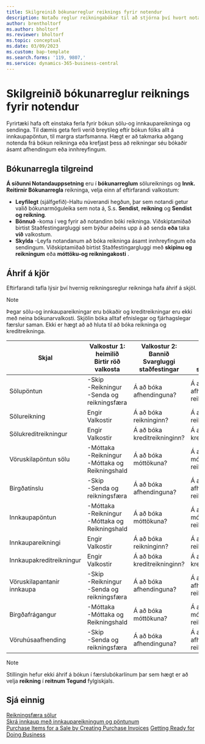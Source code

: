 ```yaml
---
title: Skilgreinið bókunarreglur reiknings fyrir notendur
description: Notaðu reglur reikningabókar til að stjórna því hvort notandi geti bókað sölu-og innkaupareikninga.
author: brentholtorf
ms.author: bholtorf
ms.reviewer: bholtorf
ms.topic: conceptual
ms.date: 03/09/2023
ms.custom: bap-template
ms.search.forms: '119, 9807,'
ms.service: dynamics-365-business-central
---
```


# Skilgreinið bókunarreglur reiknings fyrir notendur

Fyrirtæki hafa oft einstaka ferla fyrir bókun sölu-og innkaupareikninga og sendinga. Til dæmis geta ferli verið breytileg eftir bókun fólks allt á innkaupapöntun, til margra starfsmanna. Hægt er að takmarka aðgang notenda frá bókun reikninga eða krefjast þess að reikningar séu bókaðir ásamt afhendingum eða innhreyfingum.

## Bókunarregla tilgreind

 **Á síðunni Notandauppsetning**  eru í  **bókunarreglum**  sölureiknings og  **Innk. Reitirnir Bókunarregla**  reikninga, velja einn af eftirfarandi valkostum:

* **Leyfilegt**  (sjálfgefið)-Haltu núverandi hegðun, þar sem notandi getur valið bókunarmöguleika sem nota á, S.s. **Sendist**,  **reikning** og  **Sendist og reikning**. 
* **Bönnuð**  -koma í veg fyrir að notandinn bóki reikninga. Viðskiptamiðað birtist Staðfestingargluggi sem býður aðeins upp á að senda  **eða**  taka  **við**  valkostum.
* **Skylda**  -Leyfa notandanum að bóka reikninga ásamt innhreyfingum eða sendingum. Viðskiptamiðað birtist Staðfestingargluggi með  **skipinu og reikningum**  eða  **móttöku-og reikningakosti** .

## Áhrif á kjör

Eftirfarandi tafla lýsir því hvernig reikningsreglur reikninga hafa áhrif á skjöl.

> [!NOTE]
> Þegar sölu-og innkaupareikningar eru bókaðir og kreditreikningar eru ekki með neina bókunarvalkosti. Skjölin bóka alltaf efnislegar og fjárhagslegar færslur saman. Ekki er hægt að að hluta til að bóka reikninga og kreditreikninga.

|Skjal | Valkostur 1: heimilið <br>Birtir röð valkosta| Valkostur 2: Bannið <br>Svargluggi staðfestingar | Valkostur 3: skyldur <br>Svargluggi staðfestingar|
|--|--|--|--|
|Sölupöntun |-Skip <br>-Reikningur <br>-Senda og reikningsfæra |Á að bóka afhendinguna? |Á að bóka afhendinguna og reikninginn?|
|Sölureikning|Engir Valkostir|Á að bóka reikninginn?|Á að bóka reikninginn?|
|Sölukreditreikningur|Engir Valkostir|Á að bóka kreditreikninginn?|Á að bóka kreditreikninginn?|
|Vöruskilapöntun sölu |-Móttaka <br>-Reikningur <br>-Móttaka og Reikningshald |Á að bóka móttökuna? |Á að bóka móttökuna og reikninginn?|
|Birgðatínslu |-Skip <br>-Senda og reikningsfæra |Á að bóka afhendinguna? |Á að bóka afhendinguna og reikninginn?|
|Innkaupapöntun |-Móttaka <br>-Reikningur <br>-Móttaka og Reikningshald |Á að bóka móttökuna? |Á að bóka móttökuna og reikninginn?|
|Innkaupareikningi|Engir Valkostir|Á að bóka reikninginn?|Á að bóka reikninginn?|
|Innkaupakreditreikningur|Engir Valkostir|Á að bóka kreditreikninginn?|Á að bóka kreditreikninginn?|
|Vöruskilapantanir innkaupa |-Skip <br>-Reikningur <br>-Senda og reikningsfæra |Á að bóka afhendinguna? |Á að bóka afhendinguna og reikninginn?|
|Birgðafrágangur |-Móttaka <br>-Móttaka og Reikningshald |Á að bóka móttökuna? |Á að bóka móttökuna og reikninginn?|
|Vöruhúsaafhending |-Skip <br>-Senda og reikningsfæra | Á að bóka afhendinguna? |Á að bóka afhendinguna og reikninginn?|

   > [!Note]
   > Stillingin hefur ekki áhrif á bókun í færslubókarlínum þar sem hægt er að velja  **reikning**  í  **reitnum Tegund**  fylgiskjals.

## Sjá einnig

[Reikningsfæra sölur](sales-how-invoice-sales.md)  
[Skrá innkaup með innkaupareikningum og pöntunum](purchasing-how-record-purchases.md)  
[Purchase Items for a Sale by Creating Purchase Invoices](purchasing-how-purchase-products-sale.md)
[Getting Ready for Doing Business](ui-get-ready-business.md)  
